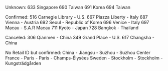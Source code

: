 Unknown:
633 Singapore
690 Taiwan
691 Korea
694 Taiwan

Confirmed:
516 Carnegie Library - U.S.
667 Piazza Liberty - Italy
687 Vienna - Austria
692 Seoul - Republic of Korea
696 Venice - Italy
697 Macau - S.A.R Macau
711 Kyoto - Japan
728 Bangkok - Thailand

Canceled:
306 Qianmen - China
349 Grand Place - U.S.
617 Changsha - China

No Retail ID but confirmed:
China - Jiangsu - Suzhou - Suzhou Center
France - Paris - Paris - Champs-Élysées
Sweden - Stockholm - Stockholm - Kungsträdgården
